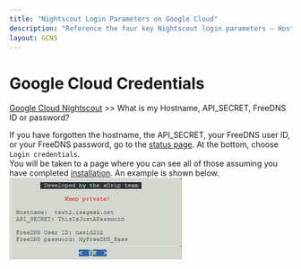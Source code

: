 ```yaml
---
title: "Nightscout Login Parameters on Google Cloud"
description: "Reference the four key Nightscout login parameters — Hostname, API_SECRET, FreeDNS ID, and FreeDNS password — available on the private Status page for Google Cloud Nightscout users."
layout: GCNS
---
```


# Google Cloud Credentials
[Google Cloud Nightscout](./GoogleCloud.md) >> What is my Hostname, API_SECRET, FreeDNS ID or password?  
  
If you have forgotten the hostname, the API_SECRET, your FreeDNS user ID, or your FreeDNS password, go to the [status page](./Status.md).  At the bottom, choose `Login credentials`.  
You will be taken to a page where you can see all of those assuming you have completed [installation](./GoogleCloud.md).  An example is shown below.  
![Hostname](./images/Hostname.png)  
  
  

